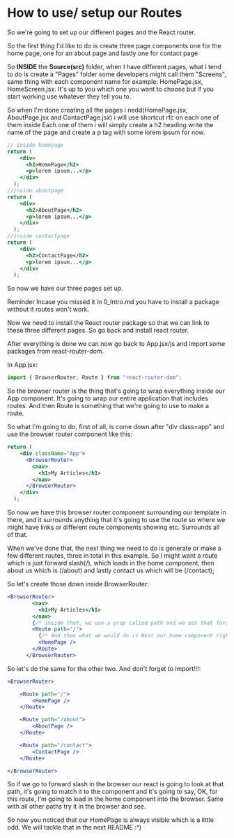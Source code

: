 # How to use/ setup our Routes

So we're going to set up our different pages and the React router.

So the first thing I'd like to do is create three page components one for the home page, one for an about page and lastly one for contact page

So **INSIDE** the **Source(src)** folder, when I have different pages, what I tend to do is create a "Pages" folder some developers might call them "Screens", same thing with each component name for example: HomePage.jsx, HomeScreen.jsx. It's up to you which one you want to choose but if you start working use whatever they tell you to.

So when I'm done creating all the pages i nedd(HomePage.jsx, AboutPage.jsx and ContactPage.jsx) i will use shortcut rfc on each one of them inside Each one of them i will simply create a h2 heading  write the name of the page and create a p tag with some lorem ipsum for now.

```jsx
// inside homepage
return (
    <div>
      <h2>HomePage</h2>
      <p>lorem ipsum...</p>
    </div>
  );
//inside aboutpage
return (
    <div>
      <h2>AboutPage</h2>
      <p>lorem ipsum...</p>
    </div>
  );
//inside contactpage
return (
    <div>
      <h2>ContactPage</h2>
      <p>lorem ipsum...</p>
    </div>
  );
```

So now we have our three pages set up.

Reminder Incase you missed it in 0_Intro.md you have to install a package without it routes won't work.

Now we need to install the React router package so that we can link to these three different pages. So go back and install react router.

After everything is done we can now go back to App.jsx/js and import some packages from react-router-dom.

In App.jsx:
```jsx
import { BrowserRouter, Route } from "react-router-dom";
```

So the browser router is the thing that's going to wrap everything inside our App component. It's going to wrap our entire application that includes routes. And then Route is something that we're going to use to make a route.

So what I'm going to do, first of all, is come down after "div class=app" and use the browser router component like this:

```jsx
return (
    <div className="App">
      <BrowserRouter>
        <nav>
          <h1>My Articles</h1>
        </nav>
      </BrowserRouter>
    </div>
  );
```

So now we have this browser router component surrounding our template in there, and it surrounds anything that it's going to use the route so where we might have links or different route components showing etc. Surrounds all of that.

When we've done that, the next thing we need to do is generate or make a few different routes, three in total in this example.
So I might want a route which is just forward slash(/), which loads in the home component, then about us which is (/about) and lastly contact us which will be (/contact);

So let's create those down inside BrowserRouter:

```jsx
<BrowserRouter>
        <nav>
          <h1>My Articles</h1>
        </nav>
        {/* inside that, we use a prop called path and we set that forwardslash */}
        <Route path="/">
          {/* And then what we would do is Nest our home component right here,Don't forget we need to import that */}
          <HomePage />
        </Route>
      </BrowserRouter>
```

So let's do the same for the other two. And don't forget to import!!!:

```jsx
<BrowserRouter>

    <Route path="/">
        <HomePage />
    </Route>

    <Route path="/about">
        <AboutPage />
    </Route>

    <Route path="/contact">
        <ContactPage />
    </Route>

</BrowserRouter>
```

So if we go to forward slash in the browser our react is going to look at that path, it's going to match it to the component and it's going to say, OK, for this route, I'm going to load in the home component into the browser. Same with all other paths try it in the browser and see.

So now you noticed that our HomePage is always visible which is a little odd. We will tackle that in the next README :^)